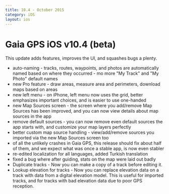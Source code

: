 ```yaml
---
title: 10.4 - October 2015
category: iOS
layout: ios
---
```


# Gaia GPS iOS v10.4 (beta)

This update adds features, improves the UI, and squashes bugs a plenty.

* auto-naming - tracks, routes, waypoints, and photos are automatically named based on where they occurred - mo more "My Track" and "My Photo" default names
* new Pro feature - draw areas, measure area and perimeters, download maps based on areas
* new left menu - on iPhone, left menu now uses the grid, better emphasizes important choices, and is easier to use one-handed
* new Map Sources screen - the screen where you add/remove Map Sources has been improved, and you can now view details about map sources in the app
* remove default sources - you can now remove even default sources the app starts with, and customize your map layers perfectly
* better custom map source handling - view/add/remove sources you imported via the new Map Sources screen too
* of all the unlikely crashes in Gaia GPS, this release should fix about half of them, and we expect what was once a stable app, is now even stabler
* re-edited localization for all languages, added Turkish translation
* fixed a bug where after guiding, stats on the map were laid out badly
* Duplicate tracks - Now you can make a copy of a track before editing it.
* Lookup elevation for tracks - Now you can replace elevation data on a track with data from a digital elevation model. This is useful for imported tracks, and for tracks with bad elevation data due to poor GPS reception.
 
 
